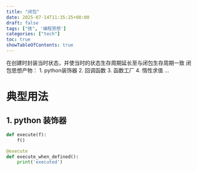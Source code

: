 ```yaml
---
title: "闭包"
date: 2025-07-14T11:35:25+08:00
draft: false
tags: ["技", '编程思想']
categories: ["tech"]
toc: true
showTableOfContents: true
---
```



在创建时封装当时状态，并使当时的状态生存周期延长至与闭包生存周期一致
闭包思想产物：
    1. python装饰器
    2. 回调函数
    3. 函数工厂
    4. 惰性求值
    ...

# 典型用法
## 1. python 装饰器
```python
def execute(f):
    f()

@execute
def execute_when_defined():
    print('executed')

```

